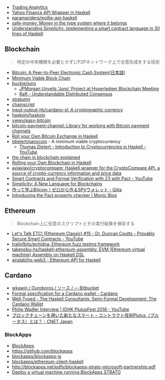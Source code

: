 * [Trading Analytics](http://logicalgraphs.blogspot.jp/p/trading-analytics.html)
* [Yahoo Finance API Wrapper in Haskell](http://functor.tokyo/blog/2016-07-10-yahoo-finance-api)
* [paramanders/mollie-api-haskell](https://github.com/paramanders/mollie-api-haskell)
* [safe-money: Money in the type system where it belongs](https://ren.zone/articles/safe-money)
* [Understanding Simplicity: implementing a smart contract language in 30 lines of Haskell](https://medium.com/@danrobinson/understanding-simplicity-implementing-a-smart-contract-language-in-30-lines-of-haskell-827521bfeb4d)

## Blockchain
> 特定の中央機関を必要とせずにP2Pネットワーク上で合意形成をする技術

* [Bitcoin: A Peer-to-Peer Electronic Cash System](https://bitcoin.org/bitcoin.pdf)[[日本語](http://picks.coincheck.jp/entry/2014/09/15/190000)]
* [Minimum Viable Block Chain](https://www.igvita.com/2014/05/05/minimum-viable-block-chain/)
* [buckie/juno](https://github.com/buckie/juno)
  * [JPMorgan Unveils 'Juno' Project at Hyperledger Blockchain Meeting](http://www.coindesk.com/jpmorgan-juno-hyperledger-blockchain/)
  * [Raft - Understandable Distributed Consensus](http://thesecretlivesofdata.com/raft/)
* [stratumn](http://stratumn.com/)
* [chainscript](http://chainscript.io/)
* [input-output-hk/cardano-sl: A cryptographic currency](https://github.com/input-output-hk/cardano-sl)
* [haskoin/haskoin](https://github.com/haskoin/haskoin)
* [vwwv/easy-bitcoin](https://github.com/vwwv/easy-bitcoin)
* [bitcoin-payment-channel: Library for working with Bitcoin payment channels](https://hackage.haskell.org/package/bitcoin-payment-channel)
* [Roll your Own Bitcoin Exchange in Haskell](http://www.michaelburge.us/2017/08/31/roll-your-own-bitcoin-exchange.html)
* [tdietert/nanocoin](https://github.com/tdietert/nanocoin) - A minimum viable cryptocurrency
  * [Thomas Dietert - Introduction to Cryptocurrencies in Haskell - YouTube](https://www.youtube.com/watch?v=wjyiOXRuUdo)
* [the chain in blockchain explained](http://haroldcarr.com/posts/2017-06-19-the-chain-in-blockchain.html)
* [Rolling your Own Blockchain in Haskell](http://www.michaelburge.us/2017/08/17/rolling-your-own-blockchain.html)
* [aviaviavi/cryptocompare: Haskell wrapper for the CryptoCompare API, a source of crypto-currency information and price data](https://github.com/aviaviavi/cryptocompare)
* [Smart Contracts and Formal Verification with Z3 with Pact - YouTube](https://www.youtube.com/watch?v=l7XuSuEe-Yg)
* [Simplicity: A New Language for Blockchains](https://blockstream.com/simplicity.pdf)
* [作って学ぶBitcoin！ゼロから作るSPVウォレット - Qiita](https://qiita.com/lotz/items/1aa6cf18aa193f40c647)
* [Introducing the Pact property checker \| Monic Blog](https://blog.monic.co/introducing-the-pact-property-checker/)

## Ethereum
> Blockchain上に任意のスクリプトとその実行結果を保存する

* [Let's Talk ETC! (Ethereum Classic) #15 - Dr. Duncan Coutts - Provably Secure Smart Contracts - YouTube](https://www.youtube.com/watch?v=XCtfrZitfg4&feature=youtu.be)
* [trailofbits/echidna: Ethereum fuzz testing framework](https://github.com/trailofbits/echidna)
* [takenobu-hs/haskell-ethereum-assembly: EVM (Ethereum virtual machine) Assembly on Haskell DSL](https://github.com/takenobu-hs/haskell-ethereum-assembly)
* [airalab/hs-web3 - Ethereum API for Haskell](https://github.com/airalab/hs-web3)

## Cardano
* [wkawin / Ouroboros / ソース / — Bitbucket](https://bitbucket.org/wkawin/ouroboros/src)
* [Formal specification for a Cardano wallet - Cardano](https://cardanodocs.com/technical/formal-specification-for-a-cardano-wallet/)
* [Well-Typed - The Haskell Consultants: Semi-Formal Development: The Cardano Wallet](http://www.well-typed.com/blog/2018/05/semi-formal-development/)
* [Philip Wadler Interview \| IOHK PlutusFest 2018 - YouTube](https://www.youtube.com/watch?time_continue=883&v=REt32COgF28)
* [ブロックチェーンを用いた新たなスマート・コントラクト技術Plutus（プルータス）とは？ - CNET Japan](https://japan.cnet.com/article/35130700/)

### BlockApps
* [BlockApps](http://blockapps.net/)
* <https://github.com/blockapps>
* [blockapps/blockapps-js](https://github.com/blockapps/blockapps-js)
* [blockapps/ethereum-client-haskell](https://github.com/blockapps/ethereum-client-haskell)
* <http://blockapps.net/pdfs/blockapps-strato-microsoft-partnership.pdf>
* [Deploy a virtual machine running BlockApps STRATO](https://azure.microsoft.com/en-us/documentation/templates/blockapps-strato/)
